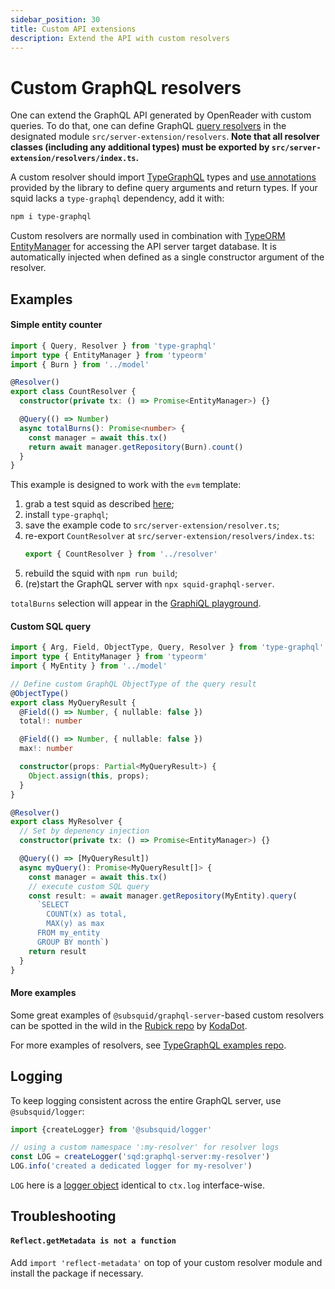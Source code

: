 ```yaml
---
sidebar_position: 30
title: Custom API extensions
description: Extend the API with custom resolvers
---
```


# Custom GraphQL resolvers

One can extend the GraphQL API generated by OpenReader with custom queries. To do that, one can define GraphQL [query resolvers](https://www.apollographql.com/docs/apollo-server/data/resolvers/) in the designated module `src/server-extension/resolvers`. **Note that all resolver classes (including any additional types) must be exported by `src/server-extension/resolvers/index.ts`.**

A custom resolver should import [TypeGraphQL](https://typegraphql.com) types and [use annotations](https://typegraphql.com/docs/resolvers.html) provided by the library to define query arguments and return types. If your squid lacks a `type-graphql` dependency, add it with:
```bash
npm i type-graphql
```

Custom resolvers are normally used in combination with [TypeORM EntityManager](https://typeorm.io/entity-manager-api) for accessing the API server target database. It is automatically injected when defined as a single constructor argument of the resolver.

## Examples

#### Simple entity counter

```typescript
import { Query, Resolver } from 'type-graphql'
import type { EntityManager } from 'typeorm'
import { Burn } from '../model'

@Resolver()
export class CountResolver {
  constructor(private tx: () => Promise<EntityManager>) {}

  @Query(() => Number)
  async totalBurns(): Promise<number> {
    const manager = await this.tx()
    return await manager.getRepository(Burn).count()
  }
}
```

This example is designed to work with the `evm` template:
1. grab a test squid as described [here](/sdk/how-to-start/squid-development/);
2. install `type-graphql`;
3. save the example code to `src/server-extension/resolver.ts`;
4. re-export `CountResolver` at `src/server-extension/resolvers/index.ts`:
   ```ts
   export { CountResolver } from '../resolver'
   ```
5. rebuild the squid with `npm run build`;
6. (re)start the GraphQL server with `npx squid-graphql-server`.

`totalBurns` selection will appear in the [GraphiQL playground](http://localhost:4350/graphql).

#### Custom SQL query

```typescript
import { Arg, Field, ObjectType, Query, Resolver } from 'type-graphql'
import type { EntityManager } from 'typeorm'
import { MyEntity } from '../model'

// Define custom GraphQL ObjectType of the query result
@ObjectType()
export class MyQueryResult {
  @Field(() => Number, { nullable: false })
  total!: number

  @Field(() => Number, { nullable: false })
  max!: number

  constructor(props: Partial<MyQueryResult>) {
    Object.assign(this, props);
  }
}

@Resolver()
export class MyResolver {
  // Set by depenency injection
  constructor(private tx: () => Promise<EntityManager>) {}

  @Query(() => [MyQueryResult])
  async myQuery(): Promise<MyQueryResult[]> {
    const manager = await this.tx()
    // execute custom SQL query
    const result: = await manager.getRepository(MyEntity).query(
      `SELECT 
        COUNT(x) as total, 
        MAX(y) as max
      FROM my_entity 
      GROUP BY month`)
    return result
  }
}
```

#### More examples

Some great examples of `@subsquid/graphql-server`-based custom resolvers can be spotted in the wild in the [Rubick repo](https://github.com/kodadot/rubick/tree/main/src/server-extension/resolvers) by [KodaDot](https://github.com/kodadot).

For more examples of resolvers, see [TypeGraphQL examples repo](https://github.com/MichalLytek/type-graphql/tree/master/examples).

## Logging

To keep logging consistent across the entire GraphQL server, use `@subsquid/logger`:

```ts
import {createLogger} from '@subsquid/logger'

// using a custom namespace ':my-resolver' for resolver logs
const LOG = createLogger('sqd:graphql-server:my-resolver')
LOG.info('created a dedicated logger for my-resolver')
```

`LOG` here is a [logger object](/sdk/reference/logger) identical to `ctx.log` interface-wise.

## Troubleshooting

#### `Reflect.getMetadata is not a function`

Add `import 'reflect-metadata'` on top of your custom resolver module and install the package if necessary.
